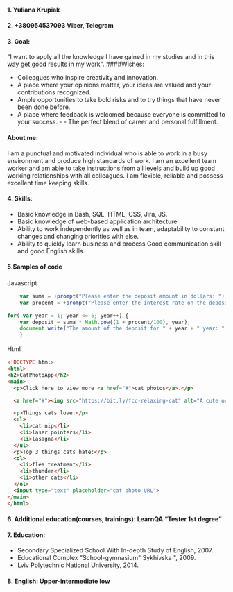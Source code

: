 #### 1. Yuliana Krupiak
#### 2. +380954537093 Viber, Telegram
#### 3. Goal: 
“I want to apply all the knowledge I have gained in my studies and in this way get good results in my work". 
####Wishes: 
- Colleagues who inspire creativity and innovation. 
- A place where your opinions matter, your ideas are valued and your contributions recognized. 
- Ample opportunities to take bold risks and to try things that have never been done before. 
- A place where feedback is welcomed because everyone is committed to your success. - - The perfect blend of career and personal fulfillment.

#### About me: 
I am a punctual and motivated individual who is able to work in a busy environment and produce high standards of work. I am an excellent team worker and am able to take instructions from all levels and build up good working relationships with all colleagues. I am flexible, reliable and possess excellent time keeping skills.  

#### 4. Skills: 
* Basic knowledge in Bash, SQL, HTML, CSS, Jira, JS. 
* Basic knowledge of web-based application architecture 
* Ability to work independently as well as in team, adaptability to constant changes and changing priorities with else. 
* Ability to quickly learn business and process Good communication skill and good English skills.

#### 5.Samples of code

Javascript　

```javascript
	var suma = +prompt("Please enter the deposit amount in dollars: ");
	var procent = +prompt("Please enter the interest rate on the deposit:");
    
for( var year = 1; year <= 5; year++) {
	var deposit = suma * Math.pow((1 + procent/100), year);
	document.write("The amount of the deposit for " + year + " year: " + deposit.toFixed(2) + " dollars. <br />") ;
	}
```
Html　
```html
<!DOCTYPE html>
<html>
<h2>CatPhotoApp</h2>
<main>
  <p>Click here to view more <a href="#">cat photos</a>.</p>

  <a href="#"><img src="https://bit.ly/fcc-relaxing-cat" alt="A cute orange cat lying on its back."></a>

  <p>Things cats love:</p>
  <ul>
    <li>cat nip</li>
    <li>laser pointers</li>
    <li>lasagna</li>
  </ul>
  <p>Top 3 things cats hate:</p>
  <ol>
    <li>flea treatment</li>
    <li>thunder</li>
    <li>other cats</li>
  </ol>
  <input type="text" placeholder="cat photo URL">
</main>
</html>
```
#### 6. Additional education(courses, trainings): LearnQA “Tester 1st degree”
#### 7. Education: 
+ Secondary Specialized School With In-depth Study of English, 2007.
+ Educational Complex "School-gymnasium" Sykhivska ", 2009.
+ Lviv Polytechnic National University, 2014.

#### 8. English: Upper-intermediate low

